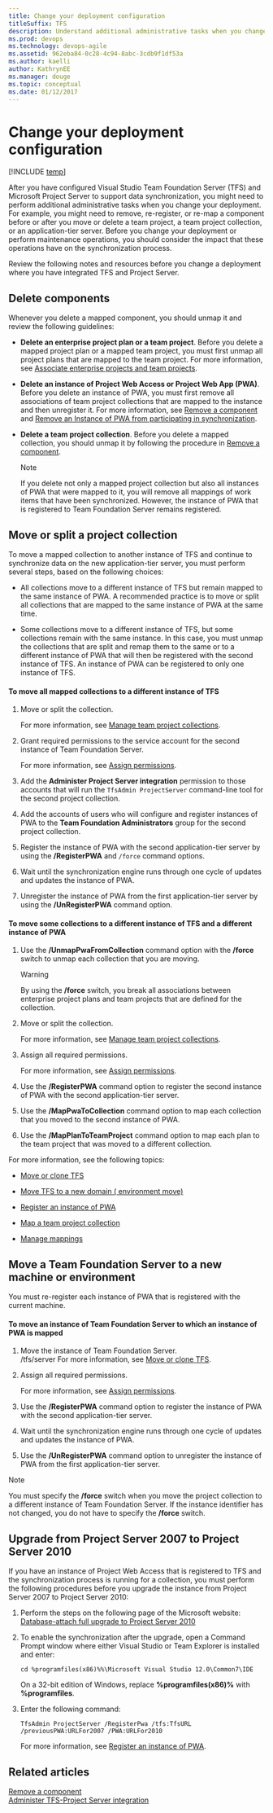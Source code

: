 ```yaml
---
title: Change your deployment configuration
titleSuffix: TFS 
description: Understand additional administrative tasks when you change your settings using Team Foundation Server & Project Server
ms.prod: devops
ms.technology: devops-agile 
ms.assetid: 962eba84-0c28-4c94-8abc-3cdb9f1df53a
ms.author: kaelli
author: KathrynEE
ms.manager: douge
ms.topic: conceptual
ms.date: 01/12/2017
---
```


# Change your deployment configuration

[!INCLUDE [temp](../_shared/tfs-ps-sync-header.md)]

<a name="top"></a> After you have configured Visual Studio Team Foundation Server (TFS) and Microsoft Project Server to support data synchronization, you might need to perform additional administrative tasks when you change your deployment. For example, you might need to remove, re-register, or re-map a component before or after you move or delete a team project, a team project collection, or an application-tier server. Before you change your deployment or perform maintenance operations, you should consider the impact that these operations have on the synchronization process.  
  
 Review the following notes and resources before you change a deployment where you have integrated TFS and Project Server.  
  
 
  
##  <a name="deleting"></a> Delete components  
 Whenever you delete a mapped component, you should unmap it and review the following guidelines:  
  
-   **Delete an enterprise project plan or a team project**. Before you delete a mapped project plan or a mapped team project, you must first unmap all project plans that are mapped to the team project. For more information, see [Associate enterprise projects and team projects](manage-associations-enterprise-projects.md).  
  
-   **Delete an instance of Project Web Access or Project Web App (PWA)**. Before you delete an instance of PWA, you must first remove all associations of team project collections that are mapped to the instance and then unregister it. For more information, see [Remove a component](remove-component-from-synchronization.md) and [Remove an Instance of PWA from participating in synchronization](remove-component-from-synchronization.md#removepwa).  
  
-   **Delete a team project collection**. Before you delete a mapped collection, you should unmap it by following the procedure in [Remove a component](remove-component-from-synchronization.md).  
  
    > [!NOTE]
    >  If you delete not only a mapped project collection but also all instances of PWA that were mapped to it, you will remove all mappings of work items that have been synchronized. However, the instance of PWA that is registered to Team Foundation Server remains registered.  
  
##  <a name="tpc"></a> Move or split a project collection  
 To move a mapped collection to another instance of TFS and continue to synchronize data on the new application-tier server, you must perform several steps, based on the following choices:  
  
-   All collections move to a different instance of TFS but remain mapped to the same instance of PWA. A recommended practice is to move or split all collections that are mapped to the same instance of PWA at the same time.  
  
-   Some collections move to a different instance of TFS, but some collections remain with the same instance. In this case, you must unmap the collections that are split and remap them to the same or to a different instance of PWA that will then be registered with the second instance of TFS. An instance of PWA can be registered to only one instance of TFS.  
  
#### To move all mapped collections to a different instance of TFS  
  
1.  Move or split the collection.  

     For more information, see [Manage team project collections](/tfs/server/admin/manage-team-project-collections).  
  
2.  Grant required permissions to the service account for the second instance of Team Foundation Server.  
  
     For more information, see [Assign permissions](assign-permissions-support-tfs-project-server-integration.md).  
  
3.  Add the **Administer Project Server integration** permission to those accounts that will run the `TfsAdmin ProjectServer` command-line tool for the second project collection.  
  
4.  Add the accounts of users who will configure and register instances of PWA to the **Team Foundation Administrators** group for the second project collection.  
  
5.  Register the instance of PWA with the second application-tier server by using the **/RegisterPWA** and `/force` command options.  
  
6.  Wait until the synchronization engine runs through one cycle of updates and updates the instance of PWA.  
  
7.  Unregister the instance of PWA from the first application-tier server by using the **/UnRegisterPWA** command option.  
  
#### To move some collections to a different instance of TFS and a different instance of PWA  
  
1.  Use the **/UnmapPwaFromCollection** command option with the **/force** switch to unmap each collection that you are moving.  
  
    > [!WARNING]
    >  By using the **/force** switch, you break all associations between enterprise project plans and team projects that are defined for the collection.  
  
2.  Move or split the collection.  

     For more information, see [Manage team project collections](/tfs/server/admin/manage-team-project-collections).  
  
3.  Assign all required permissions.  
  
     For more information, see [Assign permissions](assign-permissions-support-tfs-project-server-integration.md).  
  
4.  Use the **/RegisterPWA** command option to register the second instance of PWA with the second application-tier server.  
  
5.  Use the **/MapPwaToCollection** command option to map each collection that you moved to the second instance of PWA.  
  
6.  Use the **/MapPlanToTeamProject** command option to map each plan to the team project that was moved to a different collection.  
  
 For more information, see the following topics:  

-   [Move or clone TFS](/tfs/server/admin/move-across-domains)  

-   [Move TFS to a new domain ( environment move)](/tfs/server/admin/move-across-domains)  
  
-   [Register an instance of PWA](register-pwa.md)  
  
-   [Map a team project collection](map-team-project-collection-to-pwa.md)  
  
-   [Manage mappings](manage-mappings-enterprise-project-team-project.md)  
  
##  <a name="tfs"></a> Move a Team Foundation Server to a new machine or environment  
 You must re-register each instance of PWA that is registered with the current machine.  
  
#### To move an instance of Team Foundation Server to which an instance of PWA is mapped  
  
1.  Move the instance of Team Foundation Server.  
  /tfs/server
     For more information, see [Move or clone TFS](/tfs/server/admin/move-clone-hardware).  
  
2.  Assign all required permissions.  
  
     For more information, see [Assign permissions](assign-permissions-support-tfs-project-server-integration.md).  
  
3.  Use the **/RegisterPWA** command option to register the instance of PWA with the second application-tier server.  
  
4.  Wait until the synchronization engine runs through one cycle of updates and updates the instance of PWA.  
  
5.  Use the **/UnRegisterPWA** command option to unregister the instance of PWA from the first application-tier server.  
  
> [!NOTE]
>  You must specify the **/force** switch when you move the project collection to a different instance of Team Foundation Server. If the instance identifier has not changed, you do not have to specify the **/force** switch.  
  
##  <a name="upgrading"></a> Upgrade from Project Server 2007 to Project Server 2010  
 If you have an instance of Project Web Access that is registered to TFS and the synchronization process is running for a collection, you must perform the following procedures before you upgrade the instance from Project Server 2007 to Project Server 2010:  
  
1.  Perform the steps on the following page of the Microsoft website: [Database-attach full upgrade to Project Server 2010](http://go.microsoft.com/fwlink/?LinkId=211859)  
  
2.  To enable the synchronization after the upgrade, open a Command Prompt window where either Visual Studio or Team Explorer is installed and enter:  
  
    ```  
    cd %programfiles(x86)%%\Microsoft Visual Studio 12.0\Common7\IDE  
    ```  
  
     On a 32-bit edition of Windows, replace **%programfiles(x86)%** with **%programfiles**.  
  
3.  Enter the following command:  
  
    ```  
    TfsAdmin ProjectServer /RegisterPwa /tfs:TfsURL /previousPWA:URLFor2007 /PWA:URLFor2010  
    ```  
  
     For more information, see [Register an instance of PWA](register-pwa.md).  
  
## Related articles  
 [Remove a component](remove-component-from-synchronization.md)   
 [Administer TFS-Project Server integration](administrate-integration-tfs-project-server.md)